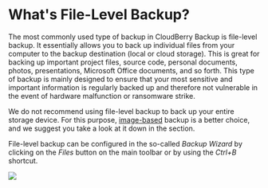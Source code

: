 # What's File-Level Backup?

The most commonly used type of backup in CloudBerry Backup is file-level backup. It essentially allows you to back up individual files from your computer to the backup destination \(local or cloud storage\). This is great for backing up important project files, source code, personal documents, photos, presentations, Microsoft Office documents, and so forth. This type of backup is mainly designed to ensure that your most sensitive and important information is regularly backed up and therefore not vulnerable in the event of hardware malfunction or ransomware strike.

We do not recommend using file-level backup to back up your entire storage device. For this purpose, [image-based](../image-based-backup.md) backup is a better choice, and we suggest you take a look at it down in the section.

File-level backup can be configured in the so-called _Backup Wizard_ by clicking on the _Files_ button on the main toolbar or by using the _Ctrl+B_ shortcut.

![](https://blobscdn.gitbook.com/v0/b/gitbook-28427.appspot.com/o/assets%2F-L2umL2qzQM6YKx7EB_O%2F-L2umLJPcFx2DIWP4zUE%2F-L2umZI4pzrlSUpRS3ZH%2Fbackup1.PNG?generation=1516036049992028&alt=media)

  


